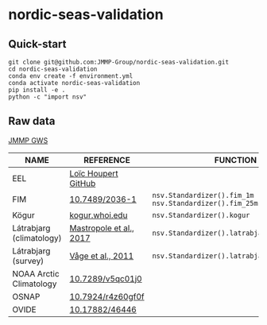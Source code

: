 # nordic-seas-validation

## Quick-start

```shell
git clone git@github.com:JMMP-Group/nordic-seas-validation.git
cd nordic-seas-validation
conda env create -f environment.yml
conda activate nordic-seas-validation
pip install -e .
python -c "import nsv"
```

## Raw data
[JMMP GWS](https://gws-access.jasmin.ac.uk/public/jmmp/NORVAL/)

| NAME | REFERENCE | FUNCTION
|---|---|---|
| EEL | [Loïc Houpert GitHub](https://github.com/lhoupert/analysis_eel_data) | |
| FIM | [10.7489/2036-1](https://doi.org/10.7489/2036-1) | `nsv.Standardizer().fim_1m`<br> `nsv.Standardizer().fim_25m` |
| Kögur | [kogur.whoi.edu](http://kogur.whoi.edu/php/index.php#gridded) | `nsv.Standardizer().kogur` |
| Látrabjarg (climatology) | [Mastropole et al., 2017](https://doi.org/10.1002/2016JC012007) | `nsv.Standardizer().latrabjarg_climatology` |
| Látrabjarg (survey) | [Våge et al., 2011](https://doi.org/10.1038/ngeo1234) | `nsv.Standardizer().latrabjarg_survey` |
| NOAA Arctic Climatology | [10.7289/v5qc01j0](https://doi.org/10.7289/v5qc01j0) | |
| OSNAP | [10.7924/r4z60gf0f](https://doi.org/10.7924/r4z60gf0f) | |
| OVIDE | [10.17882/46446](https://doi.org/10.17882/46446) |
